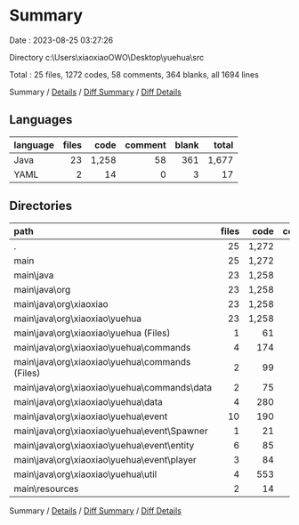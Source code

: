 # Summary

Date : 2023-08-25 03:27:26

Directory c:\\Users\\xiaoxiaoOWO\\Desktop\\yuehua\\src

Total : 25 files,  1272 codes, 58 comments, 364 blanks, all 1694 lines

Summary / [Details](details.md) / [Diff Summary](diff.md) / [Diff Details](diff-details.md)

## Languages
| language | files | code | comment | blank | total |
| :--- | ---: | ---: | ---: | ---: | ---: |
| Java | 23 | 1,258 | 58 | 361 | 1,677 |
| YAML | 2 | 14 | 0 | 3 | 17 |

## Directories
| path | files | code | comment | blank | total |
| :--- | ---: | ---: | ---: | ---: | ---: |
| . | 25 | 1,272 | 58 | 364 | 1,694 |
| main | 25 | 1,272 | 58 | 364 | 1,694 |
| main\\java | 23 | 1,258 | 58 | 361 | 1,677 |
| main\\java\\org | 23 | 1,258 | 58 | 361 | 1,677 |
| main\\java\\org\\xiaoxiao | 23 | 1,258 | 58 | 361 | 1,677 |
| main\\java\\org\\xiaoxiao\\yuehua | 23 | 1,258 | 58 | 361 | 1,677 |
| main\\java\\org\\xiaoxiao\\yuehua (Files) | 1 | 61 | 12 | 24 | 97 |
| main\\java\\org\\xiaoxiao\\yuehua\\commands | 4 | 174 | 4 | 42 | 220 |
| main\\java\\org\\xiaoxiao\\yuehua\\commands (Files) | 2 | 99 | 4 | 15 | 118 |
| main\\java\\org\\xiaoxiao\\yuehua\\commands\\data | 2 | 75 | 0 | 27 | 102 |
| main\\java\\org\\xiaoxiao\\yuehua\\data | 4 | 280 | 2 | 78 | 360 |
| main\\java\\org\\xiaoxiao\\yuehua\\event | 10 | 190 | 19 | 43 | 252 |
| main\\java\\org\\xiaoxiao\\yuehua\\event\\Spawner | 1 | 21 | 4 | 3 | 28 |
| main\\java\\org\\xiaoxiao\\yuehua\\event\\entity | 6 | 85 | 1 | 20 | 106 |
| main\\java\\org\\xiaoxiao\\yuehua\\event\\player | 3 | 84 | 14 | 20 | 118 |
| main\\java\\org\\xiaoxiao\\yuehua\\util | 4 | 553 | 21 | 174 | 748 |
| main\\resources | 2 | 14 | 0 | 3 | 17 |

Summary / [Details](details.md) / [Diff Summary](diff.md) / [Diff Details](diff-details.md)